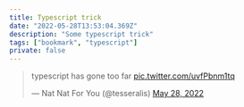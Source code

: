 ```yaml
---
title: Typescript trick
date: "2022-05-28T13:53:04.369Z"
description: "Some typescript trick"
tags: ["bookmark", "typescript"]
private: false
---
```


<blockquote class="twitter-tweet"><p lang="en" dir="ltr">typescript has gone too far <a href="https://t.co/uvfPbnm1tq">pic.twitter.com/uvfPbnm1tq</a></p>&mdash; Nat Nat For You (@tesseralis) <a href="https://twitter.com/tesseralis/status/1530346544137789443?ref_src=twsrc%5Etfw">May 28, 2022</a></blockquote> <script async src="https://platform.twitter.com/widgets.js" charset="utf-8"></script>
